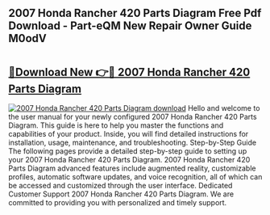 ## 2007 Honda Rancher 420 Parts Diagram Free Pdf Download - Part-eQM New Repair Owner Guide M0odV

# <h2><a href="http://dfrflqw.blite.top/?on=2007+Honda+Rancher+420+Parts+Diagram">🔗Download New 👉🔴 2007 Honda Rancher 420 Parts Diagram</a></h2>

[![2007 Honda Rancher 420 Parts Diagram download](https://i.imgur.com/lujVjoI.png)](http://dfrflqw.blite.top/?on=2007+Honda+Rancher+420+Parts+Diagram)
Hello and welcome to the user manual for your newly configured 2007 Honda Rancher 420 Parts Diagram. This guide is here to help you master the functions and capabilities of your product. Inside, you will find detailed instructions for installation, usage, maintenance, and troubleshooting. Step-by-Step Guide The following pages provide a detailed step-by-step guide to setting up your 2007 Honda Rancher 420 Parts Diagram. 2007 Honda Rancher 420 Parts Diagram advanced features include augmented reality, customizable profiles, automatic software updates, and voice recognition, all of which can be accessed and customized through the user interface. Dedicated Customer Support 2007 Honda Rancher 420 Parts Diagram. We are committed to providing you with personalized and timely support.
